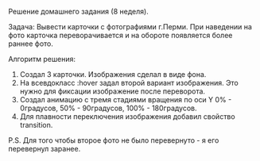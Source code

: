 Решение домашнего задания (8 неделя).

Задача: Вывести карточки с фотографиями г.Перми. При наведении на фото карточка переворачивается и на обороте появляется более раннее фото.

Алгоритм решения:

1. Создал 3 карточки. Изображения сделал в виде фона.
2. На всевдокласс :hover задал второй вариант изображения. Это нужно для фиксации изображение после переворота.
3. Создал анимацию с тремя стадиями вращения по оси Y 0% - 0градусов, 50% - 90градусов, 100% - 180градусов.
4. Для плавности переключения изображения добавил свойство transition.

P.S. Для того чтобы второе фото не было перевернуто - я его перевернул заранее.

